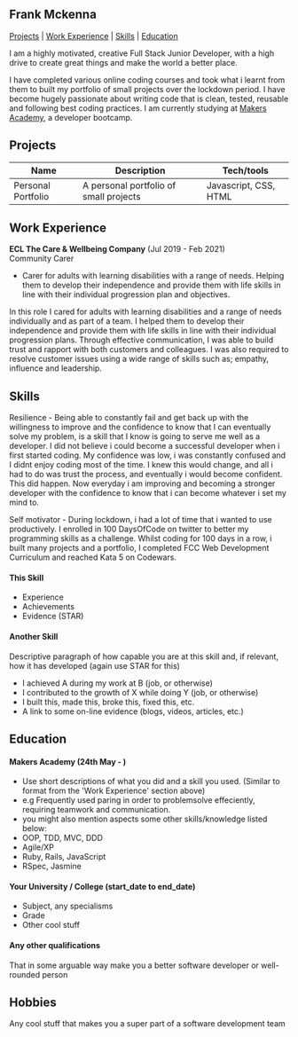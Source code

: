 ## Frank Mckenna

[Projects](#Projects) | [Work Experience](#Projects) | [Skills](#Skills) | [Education](#Education)

I am a highly motivated, creative Full Stack Junior Developer, with a high drive to create great things and make the world a better place. 

I have completed various online coding courses and took what i learnt from them to built my portfolio of small projects over the lockdown period. I have become hugely passionate about writing code that is clean, tested,  reusable and following best coding practices. I am currently studying at [Makers Academy](https://makers.tech/?utm_source=adwords&utm_medium=ppc&utm_campaign=London&utm_term=computer%20coding%20classes&hsa_acc=7172166340&hsa_cam=12303569189&hsa_grp=116824919439&hsa_ad=497603612544&hsa_src=g&hsa_tgt=kwd-299824953052&hsa_kw=computer%20coding%20classes&hsa_mt=b&hsa_net=adwords&hsa_ver=3&gclid=CjwKCAjw47eFBhA9EiwAy8kzNLuBtgtSg4uzQJNkJ-AUPi3C4xCOAKJzWqBjvuCdFpYuJ2Mkk0TzkxoC4egQAvD_BwE), a developer bootcamp.

## Projects

| Name                         | Description                           | Tech/tools        |
| ---------------------------- | ------------------------------------- | ----------------- |
| Personal Portfolio          | A personal portfolio of small projects | Javascript, CSS, HTML         |

## Work Experience

**ECL The Care & Wellbeing Company** (Jul 2019 - Feb 2021)  
Community Carer

- Carer for adults with learning disabilities with a range of needs. Helping them to develop their independence and provide them with life skills in line with their individual progression plan and objectives.

In this role I cared for adults with learning disabilities and a range of needs individually and as part of a team. I helped them to develop their independence and provide them with life skills in line with their individual progression plans. Through effective communication, I was able to build trust and rapport with both customers and colleagues. I was also required to resolve customer issues using a wide range of skills such as; empathy, influence and leadership.


## Skills

Resilience - Being able to constantly fail and get back up with the willingness to improve and the confidence to know that I can eventually solve my problem, is a skill that I know is going to serve me well as a developer.
I did not believe i could become a successful developer when i first started coding. My confidence was low, i was constantly confused and I didnt enjoy coding most of the time. 
I knew this would change, and all i had to do was trust the process, and eventually i would become confident. This did happen. Now everyday i am improving and becoming a stronger developer with the confidence to know that i can become whatever i set my mind to.

Self motivator - During lockdown, i had a lot of time that i wanted to use productively. I enrolled in 100 DaysOfCode on twitter to better my programming skills as a challenge. Whilst coding for 100 days in a row, i built many projects and a portfolio, I completed FCC Web Development Curriculum and reached Kata 5 on Codewars.
 

#### This Skill

- Experience
- Achievements
- Evidence (STAR)

#### Another Skill

Descriptive paragraph of how capable you are at this skill and, if relevant, how it has developed (again use STAR for this)

- I achieved A during my work at B (job, or otherwise)
- I contributed to the growth of X while doing Y (job, or otherwise)
- I built this, made this, broke this, fixed this, etc.
- A link to some on-line evidence (blogs, videos, articles, etc.)

## Education

#### Makers Academy (24th May - )
- Use short descriptions of what you did and a skill you used. (Similar to format from the 'Work Experience' section above)
- e.g Frequently used paring in order to problemsolve effeciently, requiring teamwork and communication.
- you might also mention aspects some other skills/knowledge listed below: 
- OOP, TDD, MVC, DDD
- Agile/XP
- Ruby, Rails, JavaScript
- RSpec, Jasmine

#### Your University / College (start_date to end_date)

- Subject, any specialisms
- Grade
- Other cool stuff

#### Any other qualifications

That in some arguable way make you a better software developer or well-rounded person

## Hobbies

Any cool stuff that makes you a super part of a software development team
